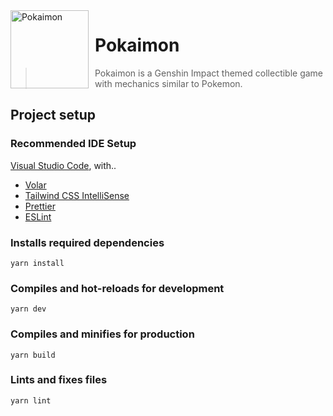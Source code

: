 <img height="125" align="left" style="float: left; margin: 0 10px 0 0;" alt="Pokaimon" src="https://cdn.discordapp.com/attachments/1007204906152767508/1007671728316633249/unknown.png">

# Pokaimon
> Pokaimon is a Genshin Impact themed collectible game with mechanics similar to Pokemon.

## Project setup

### Recommended IDE Setup
[Visual Studio Code](https://code.visualstudio.com/), with..
- [Volar](https://marketplace.visualstudio.com/items?itemName=Vue.volar)
- [Tailwind CSS IntelliSense](https://marketplace.visualstudio.com/items?itemName=bradlc.vscode-tailwindcss)
- [Prettier](https://marketplace.visualstudio.com/items?itemName=esbenp.prettier-vscode)
- [ESLint](https://marketplace.visualstudio.com/items?itemName=dbaeumer.vscode-eslint)

### Installs required dependencies
```
yarn install
```

### Compiles and hot-reloads for development
```
yarn dev
```

### Compiles and minifies for production
```
yarn build
```

### Lints and fixes files
```
yarn lint
```
